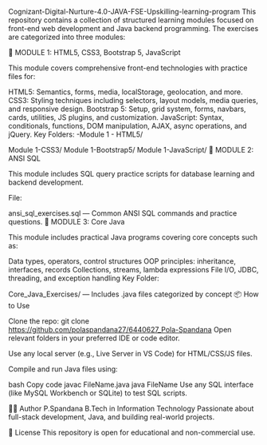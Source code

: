 Cognizant-Digital-Nurture-4.0-JAVA-FSE-Upskilling-learning-program
This repository contains a collection of structured learning modules focused on front-end web development and Java backend programming. The exercises are categorized into three modules:

📁 MODULE 1: HTML5, CSS3, Bootstrap 5, JavaScript

This module covers comprehensive front-end technologies with practice files for:

HTML5: Semantics, forms, media, localStorage, geolocation, and more. CSS3: Styling techniques including selectors, layout models, media queries, and responsive design. Bootstrap 5: Setup, grid system, forms, navbars, cards, utilities, JS plugins, and customization. JavaScript: Syntax, conditionals, functions, DOM manipulation, AJAX, async operations, and jQuery. Key Folders: -Module 1 - HTML5/

Module 1-CSS3/ Module 1-Bootstrap5/ Module 1-JavaScript/ 📁 MODULE 2: ANSI SQL

This module includes SQL query practice scripts for database learning and backend development.

File:

ansi_sql_exercises.sql — Common ANSI SQL commands and practice questions. 📁 MODULE 3: Core Java

This module includes practical Java programs covering core concepts such as:

Data types, operators, control structures OOP principles: inheritance, interfaces, records Collections, streams, lambda expressions File I/O, JDBC, threading, and exception handling Key Folder:

Core_Java_Exercises/ — Includes .java files categorized by concept 📦 How to Use

Clone the repo: git clone https://github.com/polaspandana27/6440627_Pola-Spandana Open relevant folders in your preferred IDE or code editor.

Use any local server (e.g., Live Server in VS Code) for HTML/CSS/JS files.

Compile and run Java files using:

bash Copy code javac FileName.java java FileName Use any SQL interface (like MySQL Workbench or SQLite) to test SQL scripts.

🧑‍💻 Author P.Spandana B.Tech in Information Technology Passionate about full-stack development, Java, and building real-world projects.

📄 License This repository is open for educational and non-commercial use.

